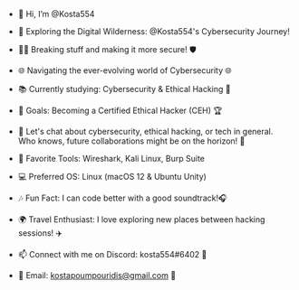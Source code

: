 - 👋 Hi, I’m @Kosta554
- 🚀 Exploring the Digital Wilderness: @Kosta554's Cybersecurity Journey!
- 👨‍💻 Breaking stuff and making it more secure! 🛡️
- 🌐 Navigating the ever-evolving world of Cybersecurity 🌐
- 📚 Currently studying: Cybersecurity & Ethical Hacking 🔐
- 🎯 Goals: Becoming a Certified Ethical Hacker (CEH) 🏆
- 💬 Let's chat about cybersecurity, ethical hacking, or tech in general. Who knows, future collaborations might be on the horizon! 🤝
- 💼 Favorite Tools: Wireshark, Kali Linux, Burp Suite
- 💻 Preferred OS: Linux (macOS 12 & Ubuntu Unity)
- 🎶 Fun Fact: I can code better with a good soundtrack!🎧
- 🌍 Travel Enthusiast: I love exploring new places between hacking sessions! ✈️


- 📫 Connect with me on Discord: kosta554#6402 🚀
- 📧 Email: kostapoumpouridis@gmail.com 📧
<!---
Kosta554/Kosta554 is a ✨ special ✨ repository because its `README.md` (this file) appears on your GitHub profile.
You can click the Preview link to take a look at your changes.
--->
